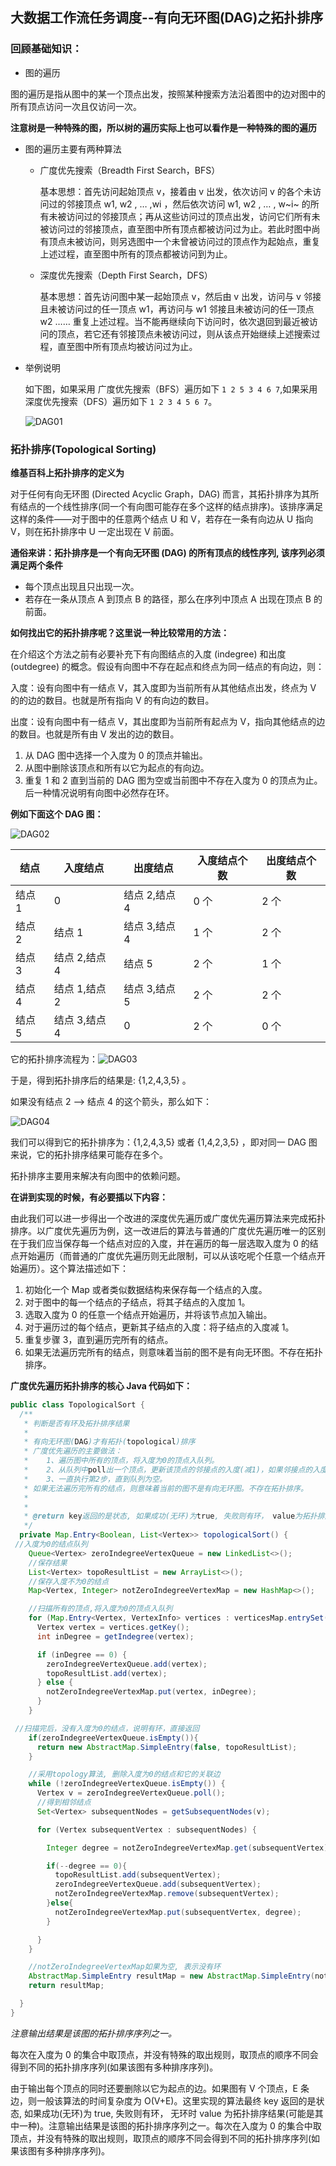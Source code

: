 ## 大数据工作流任务调度--有向无环图(DAG)之拓扑排序

### 回顾基础知识：

- 图的遍历

​ 图的遍历是指从图中的某一个顶点出发，按照某种搜索方法沿着图中的边对图中的所有顶点访问一次且仅访问一次。

​ **注意树是一种特殊的图，所以树的遍历实际上也可以看作是一种特殊的图的遍历**

- 图的遍历主要有两种算法

  - 广度优先搜索（Breadth First Search，BFS）

    基本思想：首先访问起始顶点 v，接着由 v 出发，依次访问 v 的各个未访问过的邻接顶点 w1, w2 , … ,wi ，然后依次访问 w1, w2 , … , w~i~ 的所有未被访问过的邻接顶点；再从这些访问过的顶点出发，访问它们所有未被访问过的邻接顶点，直至图中所有顶点都被访问过为止。若此时图中尚有顶点未被访问，则另选图中一个未曾被访问过的顶点作为起始点，重复上述过程，直至图中所有的顶点都被访问到为止。

  - 深度优先搜索（Depth First Search，DFS）

    基本思想：首先访问图中某一起始顶点 v，然后由 v 出发，访问与 v 邻接且未被访问过的任一顶点 w1，再访问与 w1 邻接且未被访问的任一顶点 w2 …… 重复上述过程。当不能再继续向下访问时，依次退回到最近被访问的顶点，若它还有邻接顶点未被访问过，则从该点开始继续上述搜索过程，直至图中所有顶点均被访问过为止。

- 举例说明

  如下图，如果采用 广度优先搜索（BFS）遍历如下 `1 2 5 3 4 6 7`,如果采用深度优先搜索（DFS）遍历如下 `1 2 3 4 5 6 7`。

  ![DAG01](/img/DAG/DAG01.png?raw=true)

### 拓扑排序(Topological Sorting)

**维基百科上拓扑排序的定义为**

对于任何有向无环图 (Directed Acyclic Graph，DAG) 而言，其拓扑排序为其所有结点的一个线性排序(同一个有向图可能存在多个这样的结点排序)。该排序满足这样的条件——对于图中的任意两个结点 U 和 V，若存在一条有向边从 U 指向 V，则在拓扑排序中 U 一定出现在 V 前面。

**通俗来讲：拓扑排序是一个有向无环图 (DAG) 的所有顶点的线性序列, 该序列必须满足两个条件**

- 每个顶点出现且只出现一次。
- 若存在一条从顶点 A 到顶点 B 的路径，那么在序列中顶点 A 出现在顶点 B 的前面。

**如何找出它的拓扑排序呢？这里说一种比较常用的方法：**

在介绍这个方法之前有必要补充下有向图结点的入度 (indegree) 和出度 (outdegree) 的概念。假设有向图中不存在起点和终点为同一结点的有向边，则：

入度：设有向图中有一结点 V，其入度即为当前所有从其他结点出发，终点为 V 的的边的数目。也就是所有指向 V 的有向边的数目。

出度：设有向图中有一结点 V，其出度即为当前所有起点为 V，指向其他结点的边的数目。也就是所有由 V 发出的边的数目。

1.  从 DAG 图中选择一个入度为 0 的顶点并输出。
2.  从图中删除该顶点和所有以它为起点的有向边。
3.  重复 1 和 2 直到当前的 DAG 图为空或当前图中不存在入度为 0 的顶点为止。后一种情况说明有向图中必然存在环。

**例如下面这个 DAG 图：**

![DAG02](/img/DAG/DAG02.png?raw=true)

| 结点   | 入度结点      | 出度结点      | 入度结点个数 | 出度结点个数 |
| ------ | ------------- | ------------- | ------------ | ------------ |
| 结点 1 | 0             | 结点 2,结点 4 | 0 个         | 2 个         |
| 结点 2 | 结点 1        | 结点 3,结点 4 | 1 个         | 2 个         |
| 结点 3 | 结点 2,结点 4 | 结点 5        | 2 个         | 1 个         |
| 结点 4 | 结点 1,结点 2 | 结点 3,结点 5 | 2 个         | 2 个         |
| 结点 5 | 结点 3,结点 4 | 0             | 2 个         | 0 个         |

它的拓扑排序流程为：![DAG03](/img/DAG/DAG03.png?raw=true)

于是，得到拓扑排序后的结果是: {1,2,4,3,5} 。

如果没有结点 2 —> 结点 4 的这个箭头，那么如下：

![DAG04](/img/DAG/DAG04.png?raw=true)

我们可以得到它的拓扑排序为：{1,2,4,3,5} 或者 {1,4,2,3,5} ，即对同一 DAG 图来说，它的拓扑排序结果可能存在多个。

拓扑排序主要用来解决有向图中的依赖问题。

**在讲到实现的时候，有必要插以下内容：**

由此我们可以进一步得出一个改进的深度优先遍历或广度优先遍历算法来完成拓扑排序。以广度优先遍历为例，这一改进后的算法与普通的广度优先遍历唯一的区别在于我们应当保存每一个结点对应的入度，并在遍历的每一层选取入度为 0 的结点开始遍历（而普通的广度优先遍历则无此限制，可以从该吃呢个任意一个结点开始遍历）。这个算法描述如下：

1.  初始化一个 Map 或者类似数据结构来保存每一个结点的入度。
2.  对于图中的每一个结点的子结点，将其子结点的入度加 1。
3.  选取入度为 0 的任意一个结点开始遍历，并将该节点加入输出。
4.  对于遍历过的每个结点，更新其子结点的入度：将子结点的入度减 1。
5.  重复步骤 3，直到遍历完所有的结点。
6.  如果无法遍历完所有的结点，则意味着当前的图不是有向无环图。不存在拓扑排序。

**广度优先遍历拓扑排序的核心 Java 代码如下：**

```java
public class TopologicalSort {
  /**
   * 判断是否有环及拓扑排序结果
   *
   * 有向无环图(DAG)才有拓扑(topological)排序
   * 广度优先遍历的主要做法：
   *    1、遍历图中所有的顶点，将入度为0的顶点入队列。
   *    2、从队列中poll出一个顶点，更新该顶点的邻接点的入度(减1)，如果邻接点的入度减1之后等于0，则将该邻接点入队列。
   *    3、一直执行第2步，直到队列为空。
   * 如果无法遍历完所有的结点，则意味着当前的图不是有向无环图。不存在拓扑排序。
   *
   *
   * @return key返回的是状态, 如果成功(无环)为true, 失败则有环， value为拓扑排序结果(可能是其中一种)
   */
  private Map.Entry<Boolean, List<Vertex>> topologicalSort() {
 //入度为0的结点队列
    Queue<Vertex> zeroIndegreeVertexQueue = new LinkedList<>();
    //保存结果
    List<Vertex> topoResultList = new ArrayList<>();
    //保存入度不为0的结点
    Map<Vertex, Integer> notZeroIndegreeVertexMap = new HashMap<>();

    //扫描所有的顶点,将入度为0的顶点入队列
    for (Map.Entry<Vertex, VertexInfo> vertices : verticesMap.entrySet()) {
      Vertex vertex = vertices.getKey();
      int inDegree = getIndegree(vertex);

      if (inDegree == 0) {
        zeroIndegreeVertexQueue.add(vertex);
        topoResultList.add(vertex);
      } else {
        notZeroIndegreeVertexMap.put(vertex, inDegree);
      }
    }

 //扫描完后，没有入度为0的结点，说明有环，直接返回
    if(zeroIndegreeVertexQueue.isEmpty()){
      return new AbstractMap.SimpleEntry(false, topoResultList);
    }

    //采用topology算法, 删除入度为0的结点和它的关联边
    while (!zeroIndegreeVertexQueue.isEmpty()) {
      Vertex v = zeroIndegreeVertexQueue.poll();
      //得到相邻结点
      Set<Vertex> subsequentNodes = getSubsequentNodes(v);

      for (Vertex subsequentVertex : subsequentNodes) {

        Integer degree = notZeroIndegreeVertexMap.get(subsequentVertex);

        if(--degree == 0){
          topoResultList.add(subsequentVertex);
          zeroIndegreeVertexQueue.add(subsequentVertex);
          notZeroIndegreeVertexMap.remove(subsequentVertex);
        }else{
          notZeroIndegreeVertexMap.put(subsequentVertex, degree);
        }

      }
    }

    //notZeroIndegreeVertexMap如果为空, 表示没有环
    AbstractMap.SimpleEntry resultMap = new AbstractMap.SimpleEntry(notZeroIndegreeVertexMap.size() == 0 , topoResultList);
    return resultMap;

  }
}
```

_注意输出结果是该图的拓扑排序序列之一。_

每次在入度为 0 的集合中取顶点，并没有特殊的取出规则，取顶点的顺序不同会得到不同的拓扑排序序列(如果该图有多种排序序列)。

由于输出每个顶点的同时还要删除以它为起点的边。如果图有 V 个顶点，E 条边，则一般该算法的时间复杂度为 O(V+E)。这里实现的算法最终 key 返回的是状态, 如果成功(无环)为 true, 失败则有环， 无环时 value 为拓扑排序结果(可能是其中一种)。注意输出结果是该图的拓扑排序序列之一。每次在入度为 0 的集合中取顶点，并没有特殊的取出规则，取顶点的顺序不同会得到不同的拓扑排序序列(如果该图有多种排序序列)。
